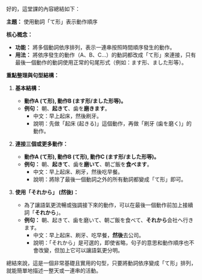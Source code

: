 
好的，這堂課的內容總結如下：

**主題：** 使用動詞「て形」表示動作順序

**核心概念：**
*   **功能：** 將多個動詞依序排列，表示一連串按照時間順序發生的動作。
*   **用法：** 將依序發生的動作（A、B、C...）的動詞都改成「て形」來連接，只有最後一個動作的動詞使用正常的句尾形式（例如：ます形、ました形等）。

**重點整理與句型結構：**

1.  **基本結構：**
    *   **動作A (て形), 動作B (ます形/ました形等)。**
    *   **例句：** 朝、**起きて**、歯を**磨きます**。
        *   中文：早上起床，然後刷牙。
        *   說明：先做「起床 (起きる)」這個動作，再做「刷牙 (歯を磨く)」的動作。

2.  **連接三個或更多動作：**
    *   **動作A (て形), 動作B (て形), 動作C (ます形/ました形等)。**
    *   **例句：** 朝、**起きて**、歯を**磨いて**、朝ご飯を**食べます**。
        *   中文：早上起床、刷牙，然後吃早餐。
        *   說明：將除了最後一個動詞之外的所有動詞都變成「て形」即可。

3.  **使用「それから」 (然後)：**
    *   為了讓語氣更流暢或強調接下來的動作，可以在最後一個動作前加上接續詞「**それから**」。
    *   **例句：** 朝、起きて、歯を磨いて、朝ご飯を食べて、**それから**会社へ行きます。
        *   中文：早上起床、刷牙、吃早餐，**然後**去公司。
        *   說明：「それから」是可選的，即使省略，句子的意思和動作順序也不會改變，但加上它可以讓語氣更分明。

總結來說，這是一個非常基礎且實用的句型，只要將動詞依序變成「て形」排列，就能簡單地描述一整天或一連串的活動。
